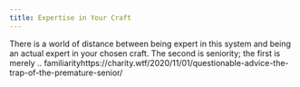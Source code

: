 ```yaml
---
title: Expertise in Your Craft
---
```


There is a world of distance between being expert in this system and being an actual expert in your chosen craft. The second is seniority; the first is merely .. familiarityhttps://charity.wtf/2020/11/01/questionable-advice-the-trap-of-the-premature-senior/
